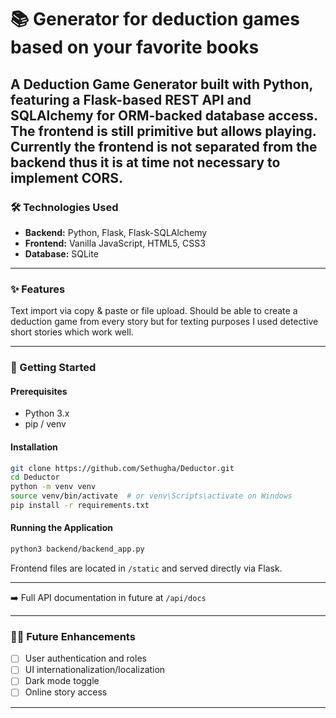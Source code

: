 # 📚 Generator for deduction games based on your favorite books

A **Deduction Game Generator** built with **Python**, featuring a Flask-based REST API and SQLAlchemy for ORM-backed database access. 
The frontend is still primitive  but allows playing.
Currently the frontend is not separated from the backend thus it is at time not necessary to implement CORS.
---

### 🛠️ Technologies Used

* **Backend:** Python, Flask, Flask-SQLAlchemy
* **Frontend:** Vanilla JavaScript, HTML5, CSS3
* **Database:** SQLite

---

### ✨ Features

Text import via copy & paste or file upload.
Should be able to create a deduction game from every story but for texting purposes I used detective short stories which work well.

---

### 🚀 Getting Started

#### Prerequisites

* Python 3.x
* pip / venv
  

#### Installation

```bash
git clone https://github.com/Sethugha/Deductor.git
cd Deductor
python -m venv venv
source venv/bin/activate  # or venv\Scripts\activate on Windows
pip install -r requirements.txt
```

#### Running the Application

```bash
python3 backend/backend_app.py
```

Frontend files are located in `/static` and served directly via Flask.

---


➡️ Full API documentation in future at `/api/docs` 

---

### 👩‍💻 Future Enhancements

* [ ] User authentication and roles
* [ ] UI internationalization/localization
* [ ] Dark mode toggle
* [ ] Online story access 

---

